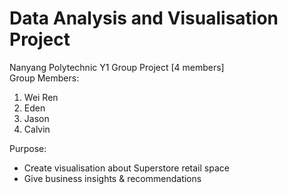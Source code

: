 # Data Analysis and Visualisation Project
Nanyang Polytechnic Y1 Group Project [4 members]
</br>
Group Members:
<ol>
  <li>Wei Ren</li>
  <li>Eden</li>
  <li>Jason</li>
  <li>Calvin</li>
</ol>

Purpose: 
<ul>
  <li>Create visualisation about Superstore retail space</li>
  <li>Give business insights & recommendations</li>
</ul>
</br>

